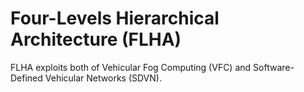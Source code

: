 # Four-Levels Hierarchical Architecture (FLHA)
FLHA exploits both of Vehicular Fog Computing (VFC) and Software-Defined Vehicular Networks (SDVN).

